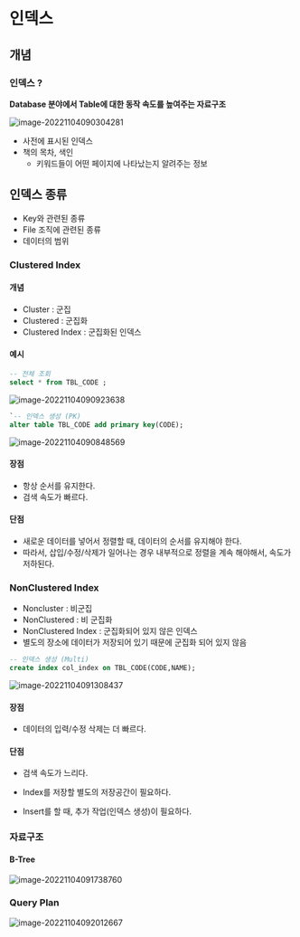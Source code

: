 # 인덱스

## 개념 

### 인덱스 ?

**Database 분야에서 Table에 대한 동작 속도를 높여주는 자료구조**

![image-20221104090304281](C:\Users\SAMSUNG\AppData\Roaming\Typora\typora-user-images\image-20221104090304281.png)

- 사전에 표시된 인덱스
- 책의 목차, 색인 
  - 키워드들이 어떤 페이지에 나타났는지 알려주는 정보 

## 인덱스 종류

- Key와 관련된 종류
- File 조직에 관련된 종류
- 데이터의 범위 

### Clustered Index

#### 개념 

- Cluster : 군집 
- Clustered : 군집화
- Clustered Index : 군집화된 인덱스

#### 예시

```sql
-- 전체 조회
select * from TBL_CODE ;
```

![image-20221104090923638](C:\Users\SAMSUNG\AppData\Roaming\Typora\typora-user-images\image-20221104090923638.png)



```sql
`-- 인덱스 생성 (PK)
alter table TBL_CODE add primary key(CODE);
```

![image-20221104090848569](C:\Users\SAMSUNG\AppData\Roaming\Typora\typora-user-images\image-20221104090848569.png)

#### 장점

- 항상 순서를 유지한다.
- 검색 속도가 빠르다. 

#### 단점

- 새로운 데이터를 넣어서 정렬할 때, 데이터의 순서를 유지해야 한다. 
- 따라서, 삽입/수정/삭제가 일어나는 경우 내부적으로 정렬을 계속 해야해서, 속도가 저하된다. 

### NonClustered Index

- Noncluster : 비군집
- NonClustered : 비 군집화
- NonClustered Index : 군집화되어 있지 않은 인덱스 
- 별도의 장소에 데이터가 저장되어 있기 때문에 군집화 되어 있지 않음 

```sql
-- 인덱스 생성 (Multi)
create index col_index on TBL_CODE(CODE,NAME); 
```

![image-20221104091308437](C:\Users\SAMSUNG\AppData\Roaming\Typora\typora-user-images\image-20221104091308437.png)

#### 장점 

- 데이터의 입력/수정 삭제는 더 빠르다.

#### 단점

- 검색 속도가 느리다. 

-  Index를 저장할 별도의 저장공간이 필요하다. 

- Insert를 할 때, 추가 작업(인덱스 생성)이 필요하다.

### 자료구조

#### B-Tree

![image-20221104091738760](C:\Users\SAMSUNG\AppData\Roaming\Typora\typora-user-images\image-20221104091738760.png)

### Query Plan

![image-20221104092012667](C:\Users\SAMSUNG\AppData\Roaming\Typora\typora-user-images\image-20221104092012667.png)

